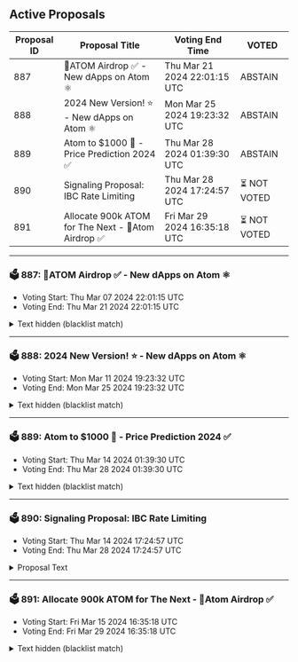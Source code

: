 ## Active Proposals

| Proposal ID | Proposal Title | Voting End Time | VOTED |
|-------------|----------------|-----------------|-------|
| 887 | 💎ATOM Airdrop ✅ - New dApps on Atom ⚛️ | Thu Mar 21 2024 22:01:15 UTC | ABSTAIN |
| 888 | 2024 New Version! ⭐ - New dApps on Atom ⚛️ | Mon Mar 25 2024 19:23:32 UTC | ABSTAIN |
| 889 | Atom to $1000 🚀 - Price Prediction 2024 ✅ | Thu Mar 28 2024 01:39:30 UTC | ABSTAIN |
| 890 | Signaling Proposal: IBC Rate Limiting | Thu Mar 28 2024 17:24:57 UTC | ⏳ NOT VOTED |
| 891 | Allocate 900k ATOM for The Next - 💎Atom Airdrop ✅ | Fri Mar 29 2024 16:35:18 UTC | ⏳ NOT VOTED |

---

### 🗳 887: 💎ATOM Airdrop ✅ - New dApps on Atom ⚛️
- Voting Start: Thu Mar 07 2024 22:01:15 UTC
- Voting End: Thu Mar 21 2024 22:01:15 UTC

<details>
<summary>Text hidden (blacklist match)</summary>
 
</details>

---

### 🗳 888: 2024 New Version! ⭐ - New dApps on Atom ⚛️
- Voting Start: Mon Mar 11 2024 19:23:32 UTC
- Voting End: Mon Mar 25 2024 19:23:32 UTC

<details>
<summary>Text hidden (blacklist match)</summary>
 
</details>

---

### 🗳 889: Atom to $1000 🚀 - Price Prediction 2024 ✅
- Voting Start: Thu Mar 14 2024 01:39:30 UTC
- Voting End: Thu Mar 28 2024 01:39:30 UTC

<details>
<summary>Text hidden (blacklist match)</summary>
 
</details>

---

### 🗳 890: Signaling Proposal: IBC Rate Limiting
- Voting Start: Thu Mar 14 2024 17:24:57 UTC
- Voting End: Thu Mar 28 2024 17:24:57 UTC

<details>
<summary>Proposal Text</summary>
 
## TL;DR;nThis proposal recommends a mechanism that may limit damage to user funds in the case of an exploited vulnerability. If it passes, the [IBC Rate Limit module](https://github.com/Stride-Labs/ibc-rate-limiting) developed by Stride Labs will be added to the Cosmos Hub.nn## OverviewnAs the Interchain ecosystem and economy grows in importance, it becomes increasingly important to ensure that each sovereign chain and their inter-connections are protected against exploits. nnThere are a number of different ways to achieve this; exhaustive testing, code audits and a variety of defensive measures can also be enacted. No matter what measures are taken, there will always exist a potential for misuse in any complex system. Therefore, it is prudent to have defensive measures in place as well, especially because code bugs, environment and library vulnerabilities can manifest themselves in unforeseen ways. This proposal seeks the community’s opinion about the integration of a defensive mechanism to reduce the impact of any exploited vulnerabilities.nnVulnerabilities that exploit user funds can always be rolled back if an appropriate governance vote has taken place, as long as the sandbox is an isolated blockchain. If funds can be on-boarded or off-boarded to other chains, then the instant a vulnerability is exploited, funds can be moved to other chains, beyond the reach of any governance claw back from the exploited chain. The mechanism to off-board funds would be via any bridges to other chains or via IBC support. A rate limiting feature would limit the amount of incoming and outgoing traffic from a particular network that matches a specific criteria.nn## Previous Exploits and Other ImplementationsnExamples of previous real or potential exploits on the Cosmos Hub and other ecosystems are shown below:nn- [Polynetwork Bridge Hack](https://rekt.news/polynetwork-rekt/) ($611 million)n- [BNB Bridge Hack](https://rekt.news/bnb-bridge-rekt/) ($586 million)n- [Wormhole Bridge Hack](https://rekt.news/wormhole-rekt/) ($326 million)n- [Nomad Bridge Hack](https://rekt.news/nomad-rekt/) ($190 million)n- [Harmony Bridge Hack](https://rekt.news/harmony-rekt/) ($100 million)n- [Dragonberry IBC bug](https://forum.cosmos.network/t/ibc-security-advisory-dragonberry/7702)nnnThe rate limiting technique is a useful tool that is implemented in a variety of scenarios, including the area of financial transactions, for example [on the Osmosis chain](https://github.com/osmosis-labs/osmosis/tree/v23.0.0/x/ibc-rate-limit).nn## ProposalnWe propose adding the [Rate Limit module](https://github.com/Stride-Labs/ibc-rate-limiting) developed by Stride Labs to the Cosmos Hub. The module prevents massive inflows or outflows of IBC tokens in a short time frame (e.g., 24 hour window). Every rate limit is applied at a `ChannelID + Denom` granularity. For example, a rate limit could be added for `uatom` on the Cosmos Hub <> Osmosis channel (`channel-141`). nnEvery rate limit will also have a configurable threshold that dictates the max inflow/outflow along the channel. The threshold is represented as a percentage of the total supply of the denom at the start of the time window, and it remains constant until the window expires. For instance, the rate limit for `uatom` on `channel-141` might have a threshold of 5% for both inflow and outflow. Given the total supply of 388M ATOMs, such a rate limit would reject any IBC transfer that would cause a net inflow or outflow greater than 19.4M ATOMs. Once the time window expires, the net inflow and outflow are reset to 0.nnInitially, we propose the add the following (conservative) rate limits (for both inflow and outflow) with a 24 hour time window:n* 5% for `uatom` on Cosmos Hub <> Osmosis (`channel-141`) – a net flow of 19.4M ATOMs / dayn* 1% for `uatom` on Cosmos Hub <> Neutron (`channel-569`) – a net flow of 3.9M ATOMs / dayn* 1% for `uatom` on Cosmos Hub <> Stride (`channel-391`) – a net flow of 3.9M ATOMs / dayn* 1% for `uatom` on Cosmos Hub <> Kujira (`channel-343`) – a net flow of 3.9M ATOMs / dayn* 1% for `uatom` on Cosmos Hub <> Injective (`channel-220`) – a net flow of 3.9M ATOMs / dayn* 1% for `uatom` on Cosmos Hub <> Persistence (`channel-190`) – a net flow of 3.9M ATOMs / dayn* 1% for `uatom` on Cosmos Hub <> Secret (`channel-235`) – a net flow of 3.9M ATOMs / daynnThese limits are conservative enough to avoid false positives – user transfers being rejected – while still providing an initial protection against exploits. The proposed values are based on the following back-of-the-envelope calculation: In the last 14 days, ~400.000 ATOMs were transferred out of the Hub on average per day, which is ~ 0.1% of the total ATOM supply, and most of this is transferred to Osmosis (more than 90%). This makes the suggested 5% limit large enough to avoid false positives. nnOnce these rate limits are added, both the inflow and outflow on these channels can be monitored (`gaiad q ratelimit list-rate-limits`) and the limits can be adjusted accordingly. Note that the Rate Limit module enables rate limits to be added and updated via governance proposals. nn## Proposal OutcomesnThe following items summarize the voting options and what they mean for this proposal:nn**Upon a YES vote:**n* The [Rate Limit module](https://github.com/Stride-Labs/ibc-rate-limiting) developed by Stride Labs will be integrated into Gaia and rolled out in one of the next major releases. nn**Upon a NO vote:**n* The Rate Limit module will not be added to the Hub and the discussions with the community will continue to find the best path forward to introduce the rate limiting feature that helps to protect user funds.nn**NO WITH VETO** - A ‘NoWithVeto’ vote indicates a proposal either (1) is deemed to be spam, i.e., irrelevant to Cosmos Hub, (2) disproportionately infringes on minority interests, or (3) violates or encourages violation of the rules of engagement as currently set out by Cosmos Hub governance. If the number of ‘NoWithVeto’ votes is greater than a third of total votes, the proposal is rejected and the deposits are burnednn**ABSTAIN** - You wish to contribute to quorum but you formally decline to vote either for or against the proposalnnn## Referencesnn* This proposal references the existing [Github Issue](https://github.com/cosmos/gaia/issues/1945) and the [technical discussion](https://github.com/informalsystems/interchain/blob/main/security/rate-limiter.md).n* A [CosmWasm implementation](https://github.com/osmosis-labs/osmosis/tree/v23.0.0/x/ibc-rate-limit) of the Rate Limit module can be found on the Osmosis chain.n* A [specification](https://github.com/informalsystems/interchain/blob/main/security/rate-limiter.md) of the Osmosis implementation of the Rate Limit module. n* A [Cosmos SDK implementation](https://github.com/Stride-Labs/stride/tree/v18.0.0/x/ratelimit) of the Rate Limit module can be found on the Stride chain. n* The Rate Limit module developed by Stride was also ported into [its own module](https://github.com/Stride-Labs/ibc-rate-limiting) that can be used by other chains, such as the Cosmos Hub.n
</details>

---

### 🗳 891: Allocate 900k ATOM for The Next - 💎Atom Airdrop ✅
- Voting Start: Fri Mar 15 2024 16:35:18 UTC
- Voting End: Fri Mar 29 2024 16:35:18 UTC

<details>
<summary>Text hidden (blacklist match)</summary>
 
</details>
